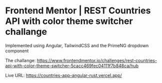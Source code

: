 # Frontend Mentor | REST Countries API with color theme switcher challange

Implemented using Angular, TailwindCSS and the PrimeNG dropdown component

The challange: https://www.frontendmentor.io/challenges/rest-countries-api-with-color-theme-switcher-5cacc469fec04111f7b848ca/hub

Live URL: https://countries-app-angular-rust.vercel.app/